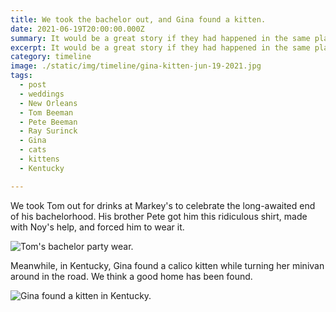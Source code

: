 ```yaml
---
title: We took the bachelor out, and Gina found a kitten.
date: 2021-06-19T20:00:00.000Z
summary: It would be a great story if they had happened in the same place.
excerpt: It would be a great story if they had happened in the same place.
category: timeline
image: ./static/img/timeline/gina-kitten-jun-19-2021.jpg
tags:
  - post 
  - weddings
  - New Orleans
  - Tom Beeman
  - Pete Beeman
  - Ray Surinck
  - Gina
  - cats
  - kittens
  - Kentucky

---
```


We took Tom out for drinks at Markey's to celebrate the long-awaited end of his bachelorhood. His brother Pete got him this ridiculous shirt, made with Noy's help, and forced him to wear it.

![Tom's bachelor party wear.](/static/img/timeline/tom-shirt-detail-jun-19-2021.jpg "Tom's bachelor party wear.")

Meanwhile, in Kentucky, Gina found a calico kitten while turning her minivan around in the road. We think a good home has been found.

![Gina found a kitten in Kentucky.](/static/img/timeline/gina-kitten-jun-19-2021.jpg "Gina found a kitten in Kentucky.")